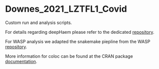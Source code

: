 # Downes_2021_LZTFL1_Covid

Custom run and analysis scripts.

For details regarding deepHaem please refer to the dedicated [repository](https://github.com/rschwess/deepHaem).

For WASP analysis we adapted the snakemake piepline from the WASP [repository](https://github.com/bmvdgeijn/WASP).

More information for coloc can be found at the CRAN package [documentation](https://cran.r-project.org/web/packages/coloc/index.html).
